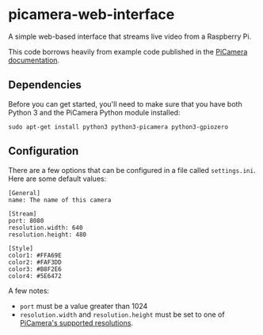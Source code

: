 # picamera-web-interface
A simple web-based interface that streams live video from a Raspberry Pi.

This code borrows heavily from example code published in the [PiCamera documentation](https://picamera.readthedocs.io/en/latest/recipes2.html#web-streaming).

## Dependencies
Before you can get started, you'll need to make sure that you have both Python 3 and the PiCamera Python module installed:
```
sudo apt-get install python3 python3-picamera python3-gpiozero
```

## Configuration
There are a few options that can be configured in a file called `settings.ini`. Here are some default values:
```
[General]
name: The name of this camera

[Stream]
port: 8080
resolution.width: 640
resolution.height: 480

[Style]
color1: #FFA69E
color2: #FAF3DD
color3: #B8F2E6
color4: #5E6472
```

A few notes:
* `port` must be a value greater than 1024
* `resolution.width` and `resolution.height` must be set to one of [PiCamera's supported resolutions](https://picamera.readthedocs.io/en/release-1.3/fov.html#camera-modes).
